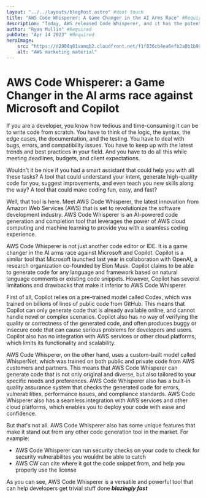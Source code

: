 ```yaml
---
layout: "../../layouts/blogPost.astro" #dont touch
title: "AWS Code Whisperer: A Game Changer in the AI Arms Race" #Required
description: "Today, AWS released Code Whisperer, and it has the potential to take down the monopoly Microsoft and Copilot have created." #Required
author: "Ryan Mullin" #Required
pubDate: "Apr 14 2023" #Required
heroImage: 
    src: "https://d2908q01vomqb2.cloudfront.net/f1f836cb4ea6efb2a0b1b99f41ad8b103eff4b59/2022/06/24/introducing-codewhisperer.jpg"
    alt: "AWS marketing material"
---
```

# AWS Code Whisperer: a Game Changer in the AI arms race against Microsoft and Copilot

If you are a developer, you know how tedious and time-consuming it can be to write code from scratch. You have to think of the logic, the syntax, the edge cases, the documentation, and the testing. You have to deal with bugs, errors, and compatibility issues. You have to keep up with the latest trends and best practices in your field. And you have to do all this while meeting deadlines, budgets, and client expectations.

Wouldn't it be nice if you had a smart assistant that could help you with all these tasks? A tool that could understand your intent, generate high-quality code for you, suggest improvements, and even teach you new skills along the way? A tool that could make coding fun, easy, and fast?

Well, that tool is here. Meet AWS Code Whisperer, the latest innovation from Amazon Web Services (AWS) that is set to revolutionize the software development industry. AWS Code Whisperer is an AI-powered code generation and completion tool that leverages the power of AWS cloud computing and machine learning to provide you with a seamless coding experience.

AWS Code Whisperer is not just another code editor or IDE. It is a game changer in the AI arms race against Microsoft and Copilot. Copilot is a similar tool that Microsoft launched last year in collaboration with OpenAI, a research organization co-founded by Elon Musk. Copilot claims to be able to generate code for any language and framework based on natural language comments or existing code snippets. However, Copilot has several limitations and drawbacks that make it inferior to AWS Code Whisperer.

First of all, Copilot relies on a pre-trained model called Codex, which was trained on billions of lines of public code from GitHub. This means that Copilot can only generate code that is already available online, and cannot handle novel or complex scenarios. Copilot also has no way of verifying the quality or correctness of the generated code, and often produces buggy or insecure code that can cause serious problems for developers and users. Copilot also has no integration with AWS services or other cloud platforms, which limits its functionality and scalability.

AWS Code Whisperer, on the other hand, uses a custom-built model called WhisperNet, which was trained on both public and private code from AWS customers and partners. This means that AWS Code Whisperer can generate code that is not only original and diverse, but also tailored to your specific needs and preferences. AWS Code Whisperer also has a built-in quality assurance system that checks the generated code for errors, vulnerabilities, performance issues, and compliance standards. AWS Code Whisperer also has a seamless integration with AWS services and other cloud platforms, which enables you to deploy your code with ease and confidence.

But that's not all. AWS Code Whisperer also has some unique features that make it stand out from any other code generation tool in the market. For example:

- AWS Code Whisperer can run security checks on your code to check for security vulnerabilites you wouldnt be able to catch
- AWS CW can cite where it got the code snippet from, and help you properly use the license

As you can see, AWS Code Whisperer is a versatile and powerful tool that can help developers get trivial stuff done _**blazingly fast**_